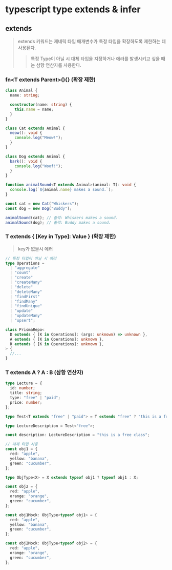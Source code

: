 # typescript type extends & infer

## extends

> extends 키워드는 제네릭 타입 매개변수가 특정 타입을 확장하도록 제한하는 데 사용된다.
>
> > 특정 Type이 아닐 시 대체 타입을 지정하거나 에러를 발생시키고 싶을 때는 삼항 연산자를 사용한다.

### fn\<T extends Parent>()\{\} (확장 제한)

```ts
class Animal {
  name: string;

  constructor(name: string) {
    this.name = name;
  }
}

class Cat extends Animal {
  meow(): void {
    console.log("Meow!");
  }
}

class Dog extends Animal {
  bark(): void {
    console.log("Woof!");
  }
}

function animalSound<T extends Animal>(animal: T): void {
  console.log(`${animal.name} makes a sound.`);
}

const cat = new Cat("Whiskers");
const dog = new Dog("Buddy");

animalSound(cat); // 출력: Whiskers makes a sound.
animalSound(dog); // 출력: Buddy makes a sound.
```

### T extends \{ [Key in Type]: Value \} (확장 제한)

> key가 없을시 에러

```ts
// 특정 타입이 아닐 시 에러
type Operations =
  | "aggregate"
  | "count"
  | "create"
  | "createMany"
  | "delete"
  | "deleteMany"
  | "findFirst"
  | "findMany"
  | "findUnique"
  | "update"
  | "updateMany"
  | "upsert";

class PrismaRepo<
  D extends { [K in Operations]: (args: unknown) => unknown },
  A extends { [K in Operations]: unknown },
  R extends { [K in Operations]: unknown },
> {
  //...
}
```

### T extends A ? A : B (삼항 연산자)

```ts
type Lecture = {
  id: number;
  title: string;
  type: "free" | "paid";
  price: number;
};

type Test<T extends "free" | "paid"> = T extends "free" ? "this is a free class" : "this is a paid class";

type LectureDescription = Test<"free">;

const description: LectureDescription = "this is a free class";
```

```ts
// 대체 타입 사용
const obj1 = {
  red: "apple",
  yellow: "banana",
  green: "cucumber",
};

type ObjType<X> = X extends typeof obj1 ? typeof obj1 : X;

const obj2 = {
  red: "apple",
  orange: "orange",
  green: "cucumber",
};

const obj1Mock: ObjType<typeof obj1> = {
  red: "apple",
  yellow: "banana",
  green: "cucumber",
};

const obj2Mock: ObjType<typeof obj2> = {
  red: "apple",
  orange: "orange",
  green: "cucumber",
};
```
